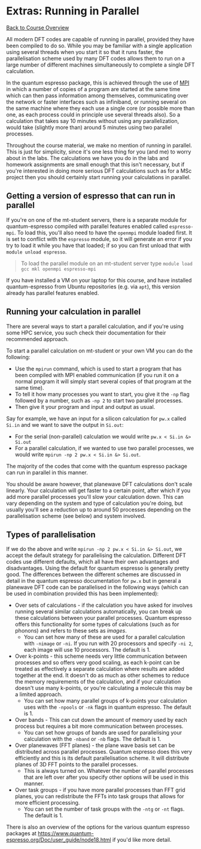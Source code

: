 Extras: Running in Parallel
===========================

[Back to Course Overview](..)

All modern DFT codes are capable of running in parallel, provided they have
been compiled to do so. While you may be familiar with a single application
using several threads when you start it so that it runs faster, the
parallelisation scheme used by many DFT codes allows them to run on a large
number of different machines simultaneously to complete a single DFT
calculation.

In the quantum espresso package, this is achieved through the
use of [MPI](https://en.wikipedia.org/wiki/Message_Passing_Interface) in
which a number of copies of a program are started at the same time which
can then pass information among themselves, communicating over the network
or faster interfaces such as infiniband, or running several on the same
machine where they each use a single core (or possible more than one, as
each process could in principle use several threads also). So a calculation
that takes say 10 minutes without using any parallelization, would take
(slightly more than) around 5 minutes using two parallel processes.

Throughout the course material, we make no mention of running in parallel.
This is just for simplicity, since it's one less thing for you (and me) to
worry about in the labs. The calculations we have you do in the labs and
homework assignments are small enough that this isn't necessary, but if you're
interested in doing more serious DFT calculations such as for a MSc project
then you should certainly start running your calculations in parallel.

Getting a version of espresso that can run in parallel
------------------------------------------------------

If you're on one of the mt-student servers, there is a separate module for
quantum-espresso compiled with parallel features enabled called
`espresso-mpi`. To load this, you'll also need to have the `openmpi` module
loaded first. It is set to conflict with the `espresso` module, so it will
generate an error if you try to load it while you have that loaded; if so
you can first unload that with `module unload espresso`.

> To load the parallel module on an mt-student server type `module load gcc
  mkl openmpi espresso-mpi`

If you have installed a VM on your laptop for this course, and have installed
quantum-espresso from Ubuntu repositories (e.g. via `apt`), this version
already has parallel features enabled.

Running your calculation in parallel
------------------------------------

There are several ways to start a parallel calculation, and if you're
using some HPC service, you such check their documentation for their
recommended approach.

To start a parallel calculation on mt-student or your own VM you can do the
following:

- Use the `mpirun` command, which is used to start a program that has been
  compiled with MPI enabled communication (if you run it on a normal program
  it will simply start several copies of that program at the same time).
- To tell it how many processes you want to start, you give it the `-np` flag
  followed by a number, such as `-np 2` to start two parallel processes.
- Then give it your program and input and output as usual.

Say for example, we have an input for a silicon calculation for `pw.x`
called `Si.in` and we want to save the output in `Si.out`:

- For the serial (non-parallel) calculation we would write
  `pw.x < Si.in &> Si.out`
- For a parallel calculation, if we wanted to use two parallel processes,
  we would write `mpirun -np 2 pw.x < Si.in &> Si.out`.

The majority of the codes that come with the quantum espresso package can
run in parallel in this manner.

You should be aware however, that planewave DFT calculations don't scale
linearly. Your calculation will get faster to a certain point, after which
if you add more parallel processes you'll slow your calculation down. This
can vary depending on the system and type of calculation you're doing, but
usually you'll see a reduction up to around 50 processes depending on the
parallelisation scheme (see below) and system involved.

Types of parallelisation
------------------------

If we do the above and write `mpirun -np 2 pw.x < Si.in &> Si.out`, we accept
the default strategy for parallelising the calculation. Different DFT codes
use different defaults, which all have their own advantages and disadvantages.
Using the default for quantum espresso is generally pretty good. The
differences between the different schemes are discussed in detail in the
quantum espresso documentation for `pw.x` but in general a planewave DFT code
can be parallelised in the following ways (which can be used in combination
provided this has been implemented):

- Over sets of calculations - if the calculation you have asked for involves
  running several similar calculations automatically, you can break up these
  calculations between your parallel processes. Quantum espresso offers this
  functionality for some types of calculations (such as for phonons) and
  refers to these sets as *images*.
    - You can set how many of these are used for a parallel calculation with
      `-nimage` or `-ni`. If you run with 20 processors and specify `-ni 2`,
      each image will use 10 processors. The default is 1.
- Over k-points - this scheme needs very little communication between
  processes and so offers very good scaling, as each k-point can be treated as
  effectively a separate calculation where results are added together at the
  end. It doesn't do as much as other schemes to reduce the memory
  requirements of the calculation, and if your calculation doesn't use many
  k-points, or you're calculating a molecule this may be a limited approach.
    - You can set how many parallel groups of k-points your calculation uses
      with the `-npools` or `-nk` flags in quantum espresso. The default is
      1.
- Over bands - This can cut down the amount of memory used by each process but
  requires a bit more communication between processes.
    - You can set how groups of bands are used for parallelising your
      calculation with the `-nband` or `-nb` flags. The default is 1.
- Over planewaves (FFT planes) - the plane wave basis set can be distributed
  across parallel processes. Quantum espresso does this very efficiently and
  this is its default parallelisation scheme. It will distribute planes of 3D
  FFT points to the parallel processes.
    - This is always turned on. Whatever the number of parallel processes that
      are left over after you specify other options will be used in this
      manner.
- Over task groups - if you have more parallel processes than FFT grid planes,
  you can redistribute the FFTs into task groups that allows for more
  efficient processing.
    - You can set the number of task groups with the `-ntg` or `-nt` flags.
      The default is 1.

There is also an overview of the options for the various quantum espresso
packages at <https://www.quantum-espresso.org/Doc/user_guide/node18.html>
if you'd like more detail.
